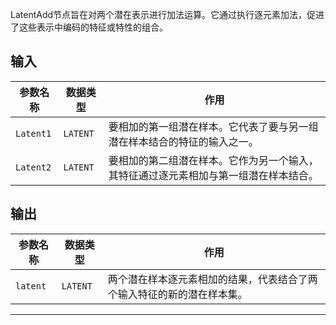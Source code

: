 
LatentAdd节点旨在对两个潜在表示进行加法运算。它通过执行逐元素加法，促进了这些表示中编码的特征或特性的组合。

## 输入

| 参数名称 | 数据类型 | 作用 |
| --- | --- | --- |
| `Latent1` | `LATENT` | 要相加的第一组潜在样本。它代表了要与另一组潜在样本结合的特征的输入之一。 |
| `Latent2` | `LATENT` | 要相加的第二组潜在样本。它作为另一个输入，其特征通过逐元素相加与第一组潜在样本结合。 |

## 输出

| 参数名称 | 数据类型 | 作用 |
| --- | --- | --- |
| `latent` | `LATENT` | 两个潜在样本逐元素相加的结果，代表结合了两个输入特征的新的潜在样本集。 |

---
